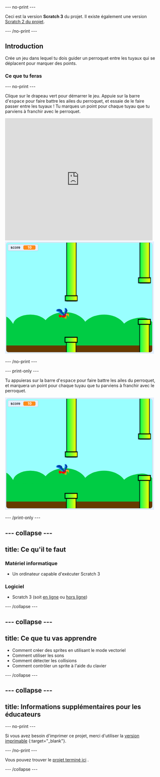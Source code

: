 \--- no-print \---

Ceci est la version **Scratch 3** du projet. Il existe également une version [Scratch 2 du projet](https://projects.raspberrypi.org/en/projects/flappy-parrot-scratch2).

\--- /no-print \---

## Introduction

Crée un jeu dans lequel tu dois guider un perroquet entre les tuyaux qui se déplacent pour marquer des points.

### Ce que tu feras

\--- no-print \---

Clique sur le drapeau vert pour démarrer le jeu. Appuie sur la barre d'<kbd>espace</kbd> pour faire battre les ailes du perroquet, et essaie de le faire passer entre les tuyaux ! Tu marques un point pour chaque tuyau que tu parviens à franchir avec le perroquet.

<div class="scratch-preview">
  <iframe allowtransparency="true" width="485" height="402" src="https://scratch.mit.edu/projects/embed/258349724/?autostart=false" frameborder="0" scrolling="no"></iframe>
  <img src="images/flappy-parrot-showcase.png">
</div>

\--- /no-print \---

\--- print-only \---

Tu appuieras sur la barre d'<kbd>espace</kbd> pour faire battre les ailes du perroquet, et marquera un point pour chaque tuyau que tu parviens à franchir avec le perroquet.

![jeu flappy parrot en cours de jeu](images/flappy-parrot-showcase.png)

\--- /print-only \---

## \--- collapse \---

## title: Ce qu'il te faut

### Matériel informatique

+ Un ordinateur capable d'exécuter Scratch 3

### Logiciel

+ Scratch 3 (soit [en ligne](https://rpf.io/scratchon) ou [hors ligne](https://rpf.io/scratchoff))

\--- /collapse \---

## \--- collapse \---

## title: Ce que tu vas apprendre

+ Comment créer des sprites en utilisant le mode vectoriel
+ Comment utiliser les sons 
+ Comment détecter les collisions
+ Comment contrôler un sprite à l'aide du clavier 

\--- /collapse \---

## \--- collapse \---

## title: Informations supplémentaires pour les éducateurs

\--- no-print \---

Si vous avez besoin d'imprimer ce projet, merci d'utiliser la [version imprimable](https://projects.raspberrypi.org/en/projects/flappy-parrot/print) {:target="_blank"}.

\--- /no-print \---

Vous pouvez trouver le [projet terminé ici](https://rpf.io/p/en/flappy-parrot-get) .

\--- /collapse \---